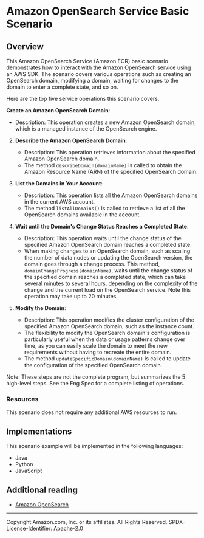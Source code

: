 # Amazon OpenSearch Service Basic Scenario

## Overview

 This Amazon OpenSearch Service (Amazon ECR) basic scenario demonstrates how to interact with the Amazon OpenSearch service using an AWS SDK.  The scenario covers various operations such as creating an OpenSearch domain, modifying a domain, waiting for changes to the domain to enter a complete state, and so on. 
 
 Here are the top five service operations this scenario covers. 

**Create an Amazon OpenSearch Domain**:
   - Description: This operation creates a new Amazon OpenSearch domain, which is a managed instance of the OpenSearch engine.

2. **Describe the Amazon OpenSearch Domain**:
   - Description: This operation retrieves information about the specified Amazon OpenSearch domain.
   - The method `describeDomain(domainName)` is called to obtain the Amazon Resource Name (ARN) of the specified OpenSearch domain.

3. **List the Domains in Your Account**:
   - Description: This operation lists all the Amazon OpenSearch domains in the current AWS account.
   - The method `listAllDomains()` is called to retrieve a list of all the OpenSearch domains available in the account.

4. **Wait until the Domain's Change Status Reaches a Completed State**:
   - Description: This operation waits until the change status of the specified Amazon OpenSearch domain reaches a completed state.
   - When making changes to an OpenSearch domain, such as scaling the number of data nodes or updating the OpenSearch version, the domain goes through a change process. This method, `domainChangeProgress(domainName)`, waits until the change status of the specified domain reaches a completed state, which can take several minutes to several hours, depending on the complexity of the change and the current load on the OpenSearch service.
   Note this operation may take up to 20 minutes. 

5. **Modify the Domain**:
   - Description: This operation modifies the cluster configuration of the specified Amazon OpenSearch domain, such as the instance count.
   - The flexibility to modify the OpenSearch domain's configuration is particularly useful when the data or usage patterns change over time, as you can easily scale the domain to meet the new requirements without having to recreate the entire domain.
   - The method `updateSpecificDomain(domainName)` is called to update the configuration of the specified OpenSearch domain.

Note: These steps are not the complete program, but summarizes the 5 high-level steps. See the Eng Spec for a complete listing of operations. 

### Resources

This scenario does not require any additional AWS resources to run.


## Implementations

This scenario example will be implemented in the following languages:

- Java
- Python
- JavaScript

## Additional reading

- [Amazon OpenSearch](https://docs.aws.amazon.com/opensearch-service/latest/developerguide/what-is.html)

---

Copyright Amazon.com, Inc. or its affiliates. All Rights Reserved. SPDX-License-Identifier: Apache-2.0
